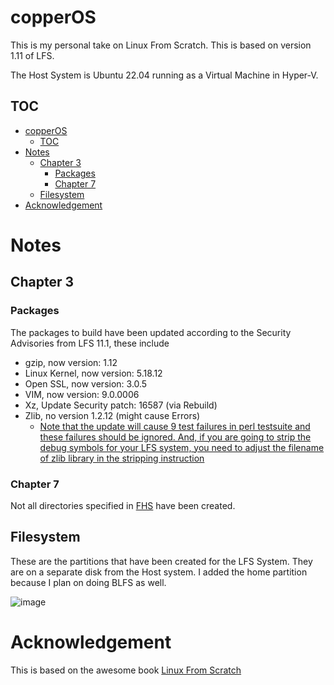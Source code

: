 # copperOS

This is my personal take on Linux From Scratch.
This is based on version 1.11 of LFS.

The Host System is Ubuntu 22.04 running as a Virtual Machine in Hyper-V.

## TOC

- [copperOS](#copperos)
  - [TOC](#toc)
- [Notes](#notes)
  - [Chapter 3](#chapter-3)
    - [Packages](#packages)
    - [Chapter 7](#chapter-7)
  - [Filesystem](#filesystem)
- [Acknowledgement](#acknowledgement)

# Notes

## Chapter 3

### Packages

The packages to build have been updated according to the Security Advisories from LFS 11.1, these include

- gzip, now version: 1.12
- Linux Kernel, now version: 5.18.12
- Open SSL, now version: 3.0.5
- VIM, now version: 9.0.0006
- Xz, Update Security patch: 16587 (via Rebuild)
- Zlib, no version 1.2.12 (might cause Errors)
  - [Note that the update will cause 9 test failures in perl testsuite and these failures should be ignored. And, if you are going to strip the debug symbols for your LFS system, you need to adjust the filename of zlib library in the stripping instruction](https://www.linuxfromscratch.org/lfs/advisories/11.1.html)

### Chapter 7

Not all directories specified in [FHS](https://refspecs.linuxfoundation.org/fhs.shtml) have been created.

## Filesystem

These are the partitions that have been created for the LFS System. They are on a separate disk from the Host system. I added the home partition because I plan on doing BLFS as well.

![image](https://user-images.githubusercontent.com/82325222/180139671-2449f80c-f56d-4a70-b0d3-808e5e381850.png)

# Acknowledgement

This is based on the awesome book [Linux From Scratch](https://www.linuxfromscratch.org/index.html)

